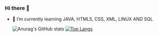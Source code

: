 ### Hi there 👋

<!--
**slimm1/slimm1** is a ✨ _special_ ✨ repository because its `README.md` (this file) appears on your GitHub profile.

Here are some ideas to get you started:

- 🔭 I’m currently working on ...
- 🌱 I’m currently learning ...
- 👯 I’m looking to collaborate on ...
- 🤔 I’m looking for help with ...
- 💬 Ask me about ...
- 📫 How to reach me: ...
- 😄 Pronouns: ...
- ⚡ Fun fact: ...
-->
- 🌱 I’m currently learning JAVA, HTML5, CSS, XML, LINUX AND SQL

  ![Anurag's GitHub stats](https://github-readme-stats.vercel.app/api?username=slimm1&layout=compact&theme=radical)
  [![Top Langs](https://github-readme-stats.vercel.app/api/top-langs/?username=slimm1&layout=compact&theme=radical)](https://github.com/anuraghazra/github-readme-stats)


